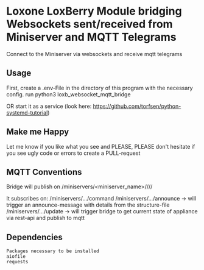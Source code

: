 # Loxone LoxBerry Module bridging Websockets sent/received from Miniserver and MQTT Telegrams
 Connect to the Miniserver via websockets and receive mqtt telegrams

## Usage
First, create a .env-File in the directory of this program with the necessary config.
run python3 loxb_websocket_mqtt_bridge

OR start it as a service (look here: https://github.com/torfsen/python-systemd-tutorial)


## Make me Happy
Let me know if you like what you see and PLEASE, PLEASE don't hesitate if you see ugly code or errors to create a PULL-request


## MQTT Conventions

Bridge will publish on /miniservers/<miniserver_name>/<room>/<category>/<device name>/<UUID>

It subscribes on:
    /miniservers/.../command
    /miniservers/.../announce -> will trigger an announce-message with details from the structure-file
    /miniservers/.../update -> will trigger bridge to get current state of appliance via rest-api and publish to mqtt
    
    
## Dependencies
    Packages necessary to be installed
    aiofile
    requests
    
